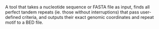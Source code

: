 A tool that takes a nucleotide sequence or FASTA file as input, finds all perfect tandem repeats (ie. those without interruptions) that pass user-defined criteria, and outputs their exact genomic coordinates and repeat motif to a BED file.





